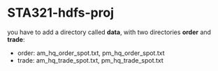 # STA321-hdfs-proj

you have to add a directory called **data**, with two directories **order** and **trade**:
- order: am_hq_order_spot.txt, pm_hq_order_spot.txt
- trade: am_hq_trade_spot.txt, pm_hq_trade_spot.txt

